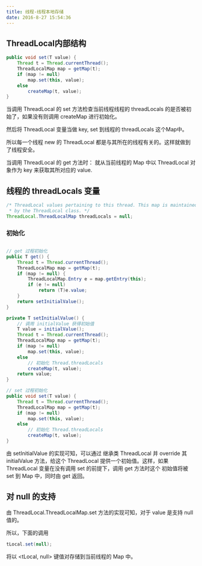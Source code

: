 ```yaml
---
title: 线程-线程本地存储
date: 2016-8-27 15:54:36
---
```


## ThreadLocal内部结构

``` java
public void set(T value) {
    Thread t = Thread.currentThread();
    ThreadLocalMap map = getMap(t);
    if (map != null)
        map.set(this, value);
    else
        createMap(t, value);
}
```

当调用 ThreadLocal 的 set 方法检查当前线程线程的 threadLocals 的是否被初始了，如果没有则调用 createMap 进行初始化。

然后将 ThreadLocal 变量当做 key, set 到线程的 threadLocals 这个Map中。

所以每一个线程 new 的 ThreadLocal 都是与其所在的线程有关的。这样就做到了线程安全。

当调用 ThreadLocal 的 get 方法时： 就从当前线程的 Map 中以 ThreadLocal 对象作为 key 来获取其所对应的 value.

## 线程的 threadLocals 变量

``` java
/* ThreadLocal values pertaining to this thread. This map is maintained
 * by the ThreadLocal class. */
ThreadLocal.ThreadLocalMap threadLocals = null;
```

### 初始化

``` java

// get 过程初始化
public T get() {
    Thread t = Thread.currentThread();
    ThreadLocalMap map = getMap(t);
    if (map != null) {
        ThreadLocalMap.Entry e = map.getEntry(this);
        if (e != null)
            return (T)e.value;
    }
    return setInitialValue();
}

private T setInitialValue() {
	// 调用 initialValue 获得初始值
    T value = initialValue();
    Thread t = Thread.currentThread();
    ThreadLocalMap map = getMap(t);
    if (map != null)
        map.set(this, value);
    else
		// 初始化 Thread.threadLocals
        createMap(t, value);
    return value;
}

// set 过程初始化
public void set(T value) {
    Thread t = Thread.currentThread();
    ThreadLocalMap map = getMap(t);
    if (map != null)
        map.set(this, value);
    else
		// 初始化 Thread.threadLocals
        createMap(t, value);
}
```

由 setInitialValue 的实现可知，可以通过 继承类 ThreadLocal 并 override 其 initialValue 方法，给这个 ThreadLocal 提供一个初始值。这样，如果 ThreadLocal 变量在没有调用 set 的前提下，调用 get 方法时这个 初始值将被 set 到 Map 中，同时由 get 返回。

## 对 null 的支持

由 ThreadLocal.ThreadLocalMap.set 方法的实现可知，对于 value 是支持 null 值的。

所以，下面的调用

``` java
tLocal.set(null);
```

将以 <tLocal, null> 键值对存储到当前线程的 Map 中。